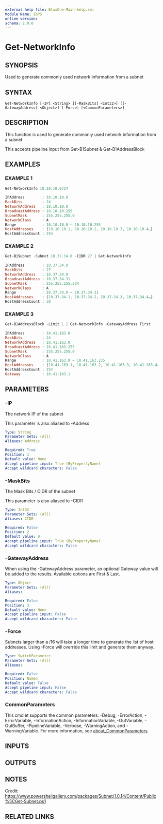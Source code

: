```yaml
---
external help file: BloxOne-Main-help.xml
Module Name: ibPS
online version:
schema: 2.0.0
---
```


# Get-NetworkInfo

## SYNOPSIS
Used to generate commonly used network information from a subnet

## SYNTAX

```
Get-NetworkInfo [-IP] <String> [[-MaskBits] <Int32>] [[-GatewayAddress] <Object>] [-Force] [<CommonParameters>]
```

## DESCRIPTION
This function is used to generate commonly used network information from a subnet

This accepts pipeline input from Get-B1Subnet & Get-B1AddressBlock

## EXAMPLES

### EXAMPLE 1
```powershell
Get-NetworkInfo 10.10.10.0/24          
                                                                                                                  
IPAddress        : 10.10.10.0
MaskBits         : 24
NetworkAddress   : 10.10.10.0
BroadcastAddress : 10.10.10.255
SubnetMask       : 255.255.255.0
NetworkClass     : A
Range            : 10.10.10.0 ~ 10.10.10.255
HostAddresses    : {10.10.10.1, 10.10.10.2, 10.10.10.3, 10.10.10.4…}
HostAddressCount : 254
```

### EXAMPLE 2
```powershell
Get-B1Subnet -Subnet 10.37.34.0 -CIDR 27 | Get-NetworkInfo
                                                                                                                  
IPAddress        : 10.37.34.0
MaskBits         : 27
NetworkAddress   : 10.37.34.0
BroadcastAddress : 10.37.34.31
SubnetMask       : 255.255.255.224
NetworkClass     : A
Range            : 10.37.34.0 ~ 10.37.34.31
HostAddresses    : {10.37.34.1, 10.37.34.2, 10.37.34.3, 10.37.34.4…}
HostAddressCount : 30
```

### EXAMPLE 3
```powershell
Get-B1AddressBlock -Limit 1 | Get-NetworkInfo -GatewayAddress First
                                                                                                                
IPAddress        : 10.41.163.0
MaskBits         : 24
NetworkAddress   : 10.41.163.0
BroadcastAddress : 10.41.163.255
SubnetMask       : 255.255.255.0
NetworkClass     : A
Range            : 10.41.163.0 ~ 10.41.163.255
HostAddresses    : {10.41.163.1, 10.41.163.2, 10.41.163.3, 10.41.163.4…}
HostAddressCount : 254
Gateway          : 10.41.163.1
```

## PARAMETERS

### -IP
The network IP of the subnet

This parameter is also aliased to -Address

```yaml
Type: String
Parameter Sets: (All)
Aliases: Address

Required: True
Position: 1
Default value: None
Accept pipeline input: True (ByPropertyName)
Accept wildcard characters: False
```

### -MaskBits
The Mask Bits / CIDR of the subnet

This parameter is also aliased to -CIDR

```yaml
Type: Int32
Parameter Sets: (All)
Aliases: CIDR

Required: False
Position: 2
Default value: 0
Accept pipeline input: True (ByPropertyName)
Accept wildcard characters: False
```

### -GatewayAddress
When using the -GatewayAddress parameter, an optional Gateway value will be added to the results.
Available options are First & Last.

```yaml
Type: Object
Parameter Sets: (All)
Aliases:

Required: False
Position: 3
Default value: None
Accept pipeline input: False
Accept wildcard characters: False
```

### -Force
Subnets larger than a /16 will take a longer time to generate the list of host addresses.
Using -Force will override this limit and generate them anyway.

```yaml
Type: SwitchParameter
Parameter Sets: (All)
Aliases:

Required: False
Position: Named
Default value: False
Accept pipeline input: False
Accept wildcard characters: False
```

### CommonParameters
This cmdlet supports the common parameters: -Debug, -ErrorAction, -ErrorVariable, -InformationAction, -InformationVariable, -OutVariable, -OutBuffer, -PipelineVariable, -Verbose, -WarningAction, and -WarningVariable. For more information, see [about_CommonParameters](http://go.microsoft.com/fwlink/?LinkID=113216).

## INPUTS

## OUTPUTS

## NOTES
Credit: https://www.powershellgallery.com/packages/Subnet/1.0.14/Content/Public%5CGet-Subnet.ps1

## RELATED LINKS
